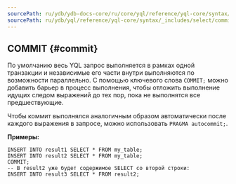 ```yaml
---
sourcePath: ru/ydb/ydb-docs-core/ru/core/yql/reference/yql-core/syntax/_includes/select/commit.md
sourcePath: ru/ydb/yql/reference/yql-core/syntax/_includes/select/commit.md
---
```

## COMMIT {#commit}

По умолчанию весь YQL запрос выполняется в рамках одной транзакции и независимые его части внутри выполняются по возможности параллельно.
С помощью ключевого слова `COMMIT;` можно добавить барьер в процесс выполнения, чтобы отложить выполнение идущих следом выражений до тех пор, пока не выполнятся все предшествующие.

Чтобы коммит выполнялся аналогичным образом автоматически после каждого выражения в запросе, можно использовать `PRAGMA autocommit;`.

**Примеры:**

``` yql
INSERT INTO result1 SELECT * FROM my_table;
INSERT INTO result2 SELECT * FROM my_table;
COMMIT;
-- В result2 уже будет содержимое SELECT со второй строки:
INSERT INTO result3 SELECT * FROM result2;
```
